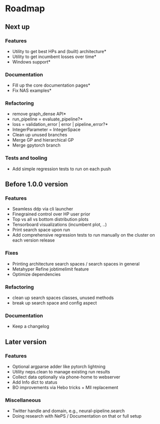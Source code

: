# Roadmap

## Next up

### Features

- Utility to get best HPs and (built) architecture\*
- Utility to get incumbent losses over time\*
- Windows support\*

### Documentation

- Fill up the core documentation pages\*
- Fix NAS examples\*

### Refactoring

- remove graph_dense API\*
- run_pipeline = evaluate_pipeline?\*
- loss = validation_error | error | pipeline_error?\*
- IntegerParameter = IntegerSpace
- Clean up unused branches
- Merge GP and hierarchical GP
- Merge gpytorch branch

### Tests and tooling

- Add simple regression tests to run on each push

## Before 1.0.0 version

### Features

- Seamless ddp via cli launcher
- Finegrained control over HP user prior
- Top vs all vs bottom distribution plots
- Tensorboard visualizations (incumbent plot, ..)
- Print search space upon run
- Add comprehensive regression tests to run manually on the cluster on each version release

### Fixes

- Printing architecture search spaces / search spaces in general
- Metahyper Refine jobtimelimit feature
- Optimize dependencies

### Refactoring

- clean up search spaces classes, unused methods
- break up search space and config aspect

### Documentation

- Keep a changelog

## Later version

### Features

- Optional argparse adder like pytorch lightning
- Utility neps.clean to manage existing run results
- Collect data optionally via phone-home to webserver
- Add Info dict to status
- BO improvements via Hebo tricks + Mll replacement

### Miscellaneous

- Twitter handle and domain, e.g., neural-pipeline.search
- Doing research with NePS / Documentation on that or full setup
